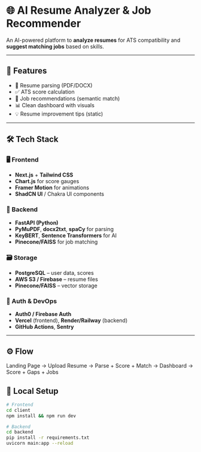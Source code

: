 # 🌐 AI Resume Analyzer & Job Recommender

An AI-powered platform to **analyze resumes** for ATS compatibility and **suggest matching jobs** based on skills.

---

## 🚀 Features

- 📄 Resume parsing (PDF/DOCX)
- ✅ ATS score calculation
- 🧠 Job recommendations (semantic match)
- 📊 Clean dashboard with visuals
- 💡 Resume improvement tips (static)

---

## 🛠 Tech Stack

### 🖥️ Frontend
- **Next.js** + **Tailwind CSS**
- **Chart.js** for score gauges
- **Framer Motion** for animations
- **ShadCN UI** / Chakra UI components

### 🧠 Backend
- **FastAPI (Python)**
- **PyMuPDF**, **docx2txt**, **spaCy** for parsing
- **KeyBERT**, **Sentence Transformers** for AI
- **Pinecone/FAISS** for job matching

### 🗃️ Storage
- **PostgreSQL** – user data, scores
- **AWS S3 / Firebase** – resume files
- **Pinecone/FAISS** – vector storage

### 🔐 Auth & DevOps
- **Auth0 / Firebase Auth**
- **Vercel** (frontend), **Render/Railway** (backend)
- **GitHub Actions**, **Sentry**

---

## ⚙️ Flow
Landing Page ->
Upload Resume ->
Parse + Score + Match ->
Dashboard → Score + Gaps + Jobs

## 🔧 Local Setup

```bash
# Frontend
cd client
npm install && npm run dev

# Backend
cd backend
pip install -r requirements.txt
uvicorn main:app --reload

